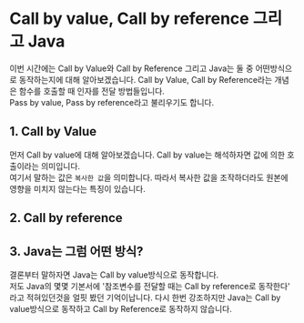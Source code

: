 # Call by value, Call by reference 그리고 Java

이번 시간에는 Call by Value와 Call by Reference 그리고 Java는 둘 중 어떤방식으로 동작하는지에 대해 알아보겠습니다.
Call by Value, Call by Reference라는 개념은 함수를 호출할 때 인자를 전달 방법들입니다.  
Pass by value, Pass by reference라고 불리우기도 합니다.  

## 1. Call by Value

먼저 Call by value에 대해 알아보겠습니다.
Call by value는 해석하자면 값에 의한 호출이라는 의미입니다.  
여기서 말하는 값은 `복사한 값`을 의미합니다.
따라서 복사한 값을 조작하더라도 원본에 영향을 미치지 않는다는 특징이 있습니다.


## 2. Call by reference


## 3. Java는 그럼 어떤 방식?
결론부터 말하자면 Java는 Call by value방식으로 동작합니다.  
저도 Java의 몇몇 기본서에 '참조변수를 전달할 때는 Call by reference로 동작한다' 라고 적혀있던것을 얼핏 봤던 기억이납니다.
다시 한번 강조하지만 Java는 Call by value방식으로 동작하고 Call by Reference로 동작하지 않습니다.  